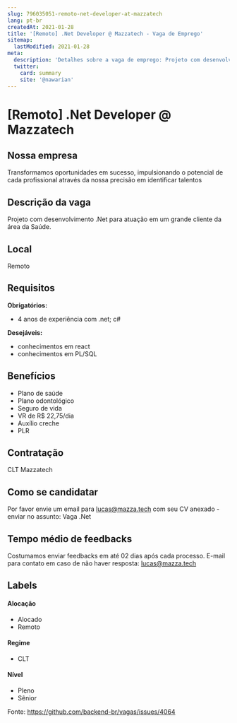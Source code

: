 ```yaml
---
slug: 796035051-remoto-net-developer-at-mazzatech
lang: pt-br
createdAt: 2021-01-28
title: '[Remoto] .Net Developer @ Mazzatech - Vaga de Emprego'
sitemap:
  lastModified: 2021-01-28
meta:
  description: 'Detalhes sobre a vaga de emprego: Projeto com desenvolvimento .Net para atuação em um grande cliente da área da Saúde.'
  twitter:
    card: summary
    site: '@nawarian'
---
```


# [Remoto] .Net Developer @ Mazzatech

## Nossa empresa

Transformamos oportunidades em sucesso, impulsionando o potencial de cada profissional através da nossa precisão em identificar talentos

## Descrição da vaga

Projeto com desenvolvimento .Net para atuação em um grande cliente da área da Saúde.

## Local

 Remoto 

## Requisitos

**Obrigatórios:**
- 4 anos de experiência com .net; c#

**Desejáveis:**
- conhecimentos em react
- conhecimentos em PL/SQL

## Benefícios

- Plano de saúde
- Plano odontológico
- Seguro de vida
- VR de R$ 22,75/dia
- Auxílio creche
- PLR


## Contratação

CLT Mazzatech

## Como se candidatar

Por favor envie um email para lucas@mazza.tech com seu CV anexado - enviar no assunto: Vaga .Net

## Tempo médio de feedbacks

Costumamos enviar feedbacks em até 02 dias após cada processo.
E-mail para contato em caso de não haver resposta: lucas@mazza.tech

## Labels


#### Alocação
- Alocado
- Remoto

#### Regime
- CLT


#### Nível

- Pleno
- Sênior





Fonte: https://github.com/backend-br/vagas/issues/4064